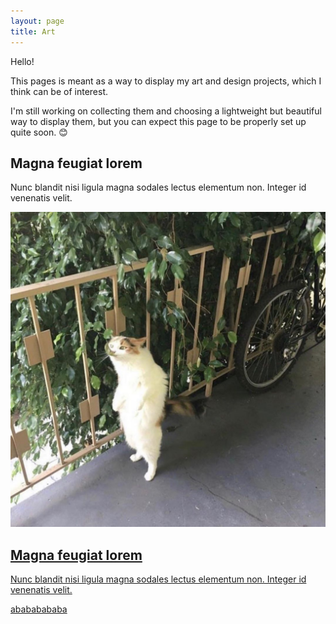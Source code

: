 ```yaml
---
layout: page
title: Art
---
```


Hello!

This pages is meant as a way to display my art and design projects, which I think can be of interest.

I'm still working on collecting them and choosing a lightweight but beautiful way to display them, but you can expect this page to be properly set up quite soon. 😊

<div id="wrapper">
    <div id="main">
        <article class="thumb">
            <h2>Magna feugiat lorem</h2>
            <p>Nunc blandit nisi ligula magna sodales lectus elementum non. Integer id venenatis velit.</p>
            <a href="/public/img/leaf-man.jpg" class="image">
            <img src="/public/img/leaf-man.jpg" alt="" />
            <span><h2>Magna feugiat lorem</h2>
            <p>Nunc blandit nisi ligula magna sodales lectus elementum non. Integer id venenatis velit.</p>abababababa</span>
            </a>
            <a href="/public/img/happy.jpg" class="image"></a>
            <a href="/public/img/uno-boss.jpg" class="image"></a>
        </article>
    </div>
</div>
